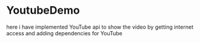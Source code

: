 # YoutubeDemo
here i have implemented YouTube api to show the video by getting internet access and adding dependencies for YouTube
